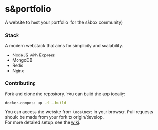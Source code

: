 # s&portfolio
A website to host your portfolio (for the s&box community).

### Stack
A modern webstack that aims for simplicity and scalability.
- NodeJS with Express
- MongoDB
- Redis
- Nginx

### Contributing
Fork and clone the repository. You can build the app locally:  
```bash
docker-compose up -d --build
```
You can access the website from `localhost` in your browser.
Pull requests should be made from your fork to origin/develop.  
For more detailed setup, see the [wiki](https://github.com/trundler-dev/sandboxportfolio/wiki/Setting-Up-Your-Local-Environment).

